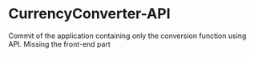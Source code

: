 # CurrencyConverter-API
 Commit of the application containing only the conversion function using API. Missing the front-end part
